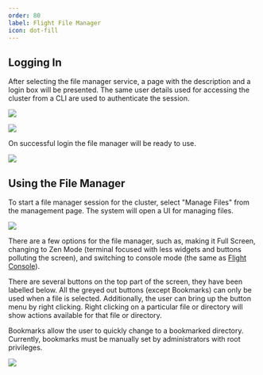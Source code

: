 ```yaml
---
order: 80
label: Flight File Manager
icon: dot-fill
---
```


## Logging In

After selecting the file manager service, a page with the description and a login box will be presented. The same user details used for accessing the cluster from a CLI are used to authenticate the session.

![](/images/flight_web_filemanager_login.png)

![](/images/flight_web_login.png)

On successful login the file manager will be ready to use.

![](/images/flight_web_filemanager_ready.png)

## Using the File Manager

To start a file manager session for the cluster, select "Manage Files" from the management page. The system will open a UI for managing files.

![](/images/flight_web_filemanager_files.png)

There are a few options for the file manager, such as, making it Full Screen, changing to Zen Mode (terminal focused with less widgets and buttons polluting the screen), and switching to console mode (the same as [Flight Console](/USE/working_with_web_suite/flight_console.md)).

There are several buttons on the top part of the screen, they have been labelled below. All the greyed out buttons (except Bookmarks) can only be used when a file is selected. Additionally, the user can bring up the button menu by right clicking. Right clicking on a particular file or directory will show actions available for that file or directory.

Bookmarks allow the user to quickly change to a bookmarked directory. Currently, bookmarks must be manually set by administrators with root privileges. 


![](/images/flight_web_filemanager_buttons.png)